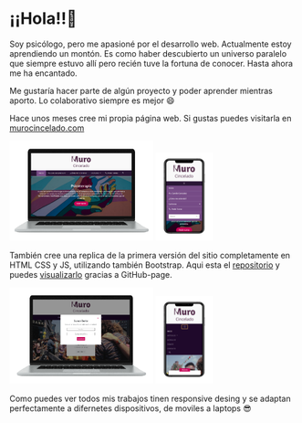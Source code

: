 # ¡¡Hola!!👋 

Soy psicólogo, pero me apasioné por el desarrollo web. Actualmente estoy aprendiendo un montón. Es como haber descubierto un universo paralelo que siempre estuvo allí pero recién tuve la fortuna de conocer. Hasta ahora me ha encantado.

Me gustaría hacer parte de algún proyecto y poder aprender mientras aporto. Lo colaborativo siempre es mejor 😄

Hace unos meses cree mi propia página web. Si gustas puedes visitarla en [murocincelado.com](https://murocincelado.com/) 

<img  src='./murocincelado.png' height='50%' width='50%'>    <img  src='./murophone.png' height='20%' width='20%'>

También cree una replica de la primera versión del sitio completamente en HTML CSS y JS, utilizando también Bootstrap. Aqui esta el [repositorio](https://github.com/jmilo13/muro_cincelado) y puedes [visualizarlo](https://jmilo13.github.io/muro_cincelado/) gracias a GitHub-page.

<img  src='./replica.png' height='50%' width='50%'>    <img  src='./repliphone.png' height='20%' width='20%'>

Como puedes ver todos mis trabajos tinen responsive desing y se adaptan perfectamente a difernetes dispositivos, de moviles a laptops 😎 


